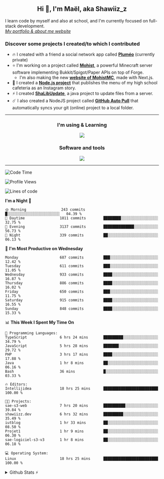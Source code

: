<h2 align="center">Hi 👋, I'm Maël, aka Shawiiz_z</h2>

I learn code by myself and also at school, and I'm currently focused on full-stack development.    
[*My portfolio & about me website*](https://shawiizz.dev)

### Discover some projects I created/to which I contributed

- :fire: I created with a friend a social network app called [**Pluméo**](https://github.com/Shawiizz/Plumeo) (currently private)
- :star: I'm working on a project called [**Mohist**](https://github.com/MohistMC/Mohist), a powerful Minecraft server software implementing Bukkit/Spigot/Paper APIs on top of Forge.
    - I'm also making the new [**website of MohistMC**](https://github.com/MohistMC/Website), made with Next.js.
- 🌲 I created a [**Node.js project**](https://github.com/Shawiizz/lla-menu-story) that publishes the menu of my high school cafeteria as an Instagram story.
- :zap: I created [**ShaLibUpdate**](https://github.com/Shawiizz/ShaLibUpdate), a java project to update files from a server. 
- :comet: I also created a NodeJS project called **[GitHub Auto Pull](https://github.com/Shawiizz/github-auto-pull)** that automatically syncs your git (online) project to a local folder.

---

<h3 align="center">I'm using & Learning</h3>
<p align="center">
  <img src="https://skillicons.dev/icons?i=java,gradle,html,css,js,ts,nodejs,react,mysql,php,py,flutter,dart,electron,c,arduino,postgres&perline=50" />
</p>

<h3 align="center">Software and tools</h3>
<p align="center">
  <img src="https://skillicons.dev/icons?i=git,jenkins,linux,vscode,idea,figma,cloudflare,androidstudio,pr,atom,github,githubactions" />
</p>

---

<!--START_SECTION:waka-->
![Code Time](http://img.shields.io/badge/Code%20Time-687%20hrs%209%20mins-blue)

![Profile Views](http://img.shields.io/badge/Profile%20Views-5-blue)

![Lines of code](https://img.shields.io/badge/From%20Hello%20World%20I%27ve%20Written-3.8%20million%20lines%20of%20code-blue)

**I'm a Night 🦉** 

```text
🌞 Morning                243 commits         █░░░░░░░░░░░░░░░░░░░░░░░░   04.39 % 
🌆 Daytime                1811 commits        ████████░░░░░░░░░░░░░░░░░   32.75 % 
🌃 Evening                3137 commits        ██████████████░░░░░░░░░░░   56.73 % 
🌙 Night                  339 commits         ██░░░░░░░░░░░░░░░░░░░░░░░   06.13 % 
```
📅 **I'm Most Productive on Wednesday** 

```text
Monday                   687 commits         ███░░░░░░░░░░░░░░░░░░░░░░   12.42 % 
Tuesday                  611 commits         ███░░░░░░░░░░░░░░░░░░░░░░   11.05 % 
Wednesday                933 commits         ████░░░░░░░░░░░░░░░░░░░░░   16.87 % 
Thursday                 886 commits         ████░░░░░░░░░░░░░░░░░░░░░   16.02 % 
Friday                   650 commits         ███░░░░░░░░░░░░░░░░░░░░░░   11.75 % 
Saturday                 915 commits         ████░░░░░░░░░░░░░░░░░░░░░   16.55 % 
Sunday                   848 commits         ████░░░░░░░░░░░░░░░░░░░░░   15.33 % 
```


📊 **This Week I Spent My Time On** 

```text
💬 Programming Languages: 
TypeScript               6 hrs 24 mins       █████████░░░░░░░░░░░░░░░░   34.79 % 
JavaScript               5 hrs 28 mins       ███████░░░░░░░░░░░░░░░░░░   29.72 % 
PHP                      3 hrs 17 mins       ████░░░░░░░░░░░░░░░░░░░░░   17.88 % 
Java                     1 hr 8 mins         ██░░░░░░░░░░░░░░░░░░░░░░░   06.16 % 
Bash                     36 mins             █░░░░░░░░░░░░░░░░░░░░░░░░   03.33 % 

🔥 Editors: 
Intellijidea             18 hrs 25 mins      █████████████████████████   100.00 % 

🐱‍💻 Projects: 
sae-s3-web               7 hrs 20 mins       ██████████░░░░░░░░░░░░░░░   39.84 % 
shawiizz.dev             6 hrs 32 mins       █████████░░░░░░░░░░░░░░░░   35.49 % 
iutblog                  1 hr 33 mins        ██░░░░░░░░░░░░░░░░░░░░░░░   08.50 % 
Projet1                  1 hr 9 mins         ██░░░░░░░░░░░░░░░░░░░░░░░   06.30 % 
sae-logiciel-s3-v3       1 hr 8 mins         ██░░░░░░░░░░░░░░░░░░░░░░░   06.18 % 

💻 Operating System: 
Linux                    18 hrs 25 mins      █████████████████████████   100.00 % 
```


<!--END_SECTION:waka-->

<details>
  <summary>Github Stats ⚡</summary>
  
  <img align="left" alt="Shawiiz_z's Github Stats" src="https://github-readme-stats.vercel.app/api/top-langs/?username=shawiizz&show_icons=true&hide_border=true&theme=radical" />
<img align="right" alt="Shawiiz_z's Github Stats" src="https://github-readme-stats.vercel.app/api?username=shawiizz&show_icons=true&hide_border=true&theme=radical" />
</details>
